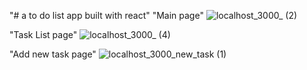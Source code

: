 "# a to do list app built with react" 
"Main page"
![localhost_3000_ (2)](https://user-images.githubusercontent.com/45830178/111348030-db719a00-8690-11eb-82a2-bb51a0f70e53.png)

"Task List page"
![localhost_3000_ (4)](https://user-images.githubusercontent.com/45830178/111348044-de6c8a80-8690-11eb-9efb-ea8864aafe56.png)


"Add new task page"
![localhost_3000_new_task (1)](https://user-images.githubusercontent.com/45830178/111348058-e0364e00-8690-11eb-99ae-3d5b756934d1.png)
